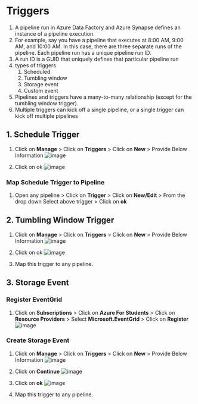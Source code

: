 # Triggers

1. A pipeline run in Azure Data Factory and Azure Synapse defines an instance of a pipeline execution.
2. For example, say you have a pipeline that executes at 8:00 AM, 9:00 AM, and 10:00 AM. In this case, there are three separate runs of the pipeline. Each pipeline run has a unique pipeline run ID.
3. A run ID is a GUID that uniquely defines that particular pipeline run
4. types of triggers
    1. Scheduled
    2. Tumbling window
    3. Storage event
    4. Custom event
5. Pipelines and triggers have a many-to-many relationship (except for the tumbling window trigger). 
6. Multiple triggers can kick off a single pipeline, or a single trigger can kick off multiple pipelines
## 1. Schedule Trigger
1. Click on **Manage** > Click on **Triggers** > Click on **New** > Provide Below Information
![image](https://github.com/rritec/Cloud-Data-Engineering/assets/20516321/b4bcf012-2a6e-43f5-a401-b4b2fbaa725b)

2. Click on ok
![image](https://github.com/rritec/Cloud-Data-Engineering/assets/20516321/04843300-3ee2-4620-a0ca-622770ac9571)

### Map Schedule Trigger to Pipeline
1. Open any pipeline > Click on **Trigger** > Click on **New/Edit** > From the drop down Select above trigger > Click on **ok**
## 2. Tumbling Window Trigger
1. Click on **Manage** > Click on **Triggers** > Click on **New** > Provide Below Information
![image](https://github.com/rritec/Cloud-Data-Engineering/assets/20516321/1af0f58d-270a-4675-9fd7-436eab358082)

2. Click on ok
![image](https://github.com/rritec/Cloud-Data-Engineering/assets/20516321/7121fa9e-92c8-4ad9-9a25-e1c2e642936c)
3. Map this trigger to any pipeline.

## 3. Storage Event
### Register EventGrid
1. Click on **Subscriptions** > Click on **Azure For Students** > Click on **Resource Providers** > Select **Microsoft.EventGrid** > Click on **Register**
![image](https://github.com/rritec/Cloud-Data-Engineering/assets/20516321/5693bcad-bcf9-4d67-9296-09f233bb0518)


### Create Storage Event
1.  Click on **Manage** > Click on **Triggers** > Click on **New** > Provide Below Information
![image](https://github.com/rritec/Cloud-Data-Engineering/assets/20516321/6d2d8bb0-03bc-4ad0-8c45-f046249b6012)


3. Click on **Continue**
![image](https://github.com/rritec/Cloud-Data-Engineering/assets/20516321/4d003ee9-a3b3-44a6-aab6-696a628c40d7)

4. Click on **ok**
![image](https://github.com/rritec/Cloud-Data-Engineering/assets/20516321/e8c60179-9c49-4c6b-9e95-3a7868e5618f)

5. Map this trigger to any pipeline.


